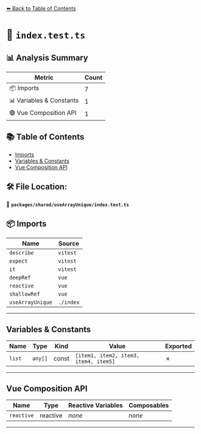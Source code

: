 [⬅️ Back to Table of Contents](../../../index.md)

# 📄 `index.test.ts`

## 📊 Analysis Summary

| Metric | Count |
|--------|-------|
| 📦 Imports | 7 |
| 📊 Variables & Constants | 1 |
| 🟢 Vue Composition API | 1 |

## 📚 Table of Contents

- [Imports](#imports)
- [Variables & Constants](#variables-constants)
- [Vue Composition API](#vue-composition-api)

## 🛠️ File Location:
📂 **`packages/shared/useArrayUnique/index.test.ts`**

## 📦 Imports

| Name | Source |
|------|--------|
| `describe` | `vitest` |
| `expect` | `vitest` |
| `it` | `vitest` |
| `deepRef` | `vue` |
| `reactive` | `vue` |
| `shallowRef` | `vue` |
| `useArrayUnique` | `./index` |


---

## Variables & Constants

| Name | Type | Kind | Value | Exported |
|------|------|------|-------|----------|
| `list` | `any[]` | const | `[item1, item2, item3, item4, item5]` | ✗ |


---

## Vue Composition API

| Name | Type | Reactive Variables | Composables |
|------|------|-------------------|-------------|
| `reactive` | reactive | *none* | *none* |


---